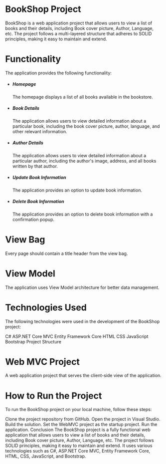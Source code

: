 <h1>BookShop Project</h1>
BookShop is a web application project that allows users to view a list of books and their details, including Book cover picture, Author, Language, etc.
The project follows a multi-layered structure that adheres to SOLID principles, making it easy to maintain and extend.

<h1>Functionality</h1>
The application provides the following functionality:

<ul>
  <li> 
  <h5>Homepage</h5>
    <p>The homepage displays a list of all books available in the bookstore.</p>
  </li>
  <li> 
  <h5>Book Details</h5>
    <p>The application allows users to view detailed information about a particular book, including the book cover picture, author, language, and other relevant information.
     </p>
 </li>
 
 <li>
  <h5>Author Details</h5>
    <p>The application allows users to view detailed information about a particular author, including the author's image, address, and all books written by that author.
     </p>
     
 </li>
 
   <li>
      <h5>Update Book Information</h5>
      <p>The application provides an option to update book information.
      </p>
   </li>
   
   <li>
      <h5>Delete Book Information</h5>
      <p>The application provides an option to delete book information with a confirmation popup.
      </p>
   </li>
 
</ul>



<h1>View Bag</h1>
Every page should contain a title header from the view bag.

<h1>View Model</h1>
The application uses View Model architecture for better data management.

<h1>Technologies Used</h1>
The following technologies were used in the development of the BookShop project:

C#
ASP.NET Core MVC
Entity Framework Core
HTML
CSS
JavaScript
Bootstrap
Project Structure


<h1>Web MVC Project</h1>
A web application project that serves the client-side view of the application.

<h1>How to Run the Project</h1>
To run the BookShop project on your local machine, follow these steps:

Clone the project repository from GitHub.
Open the project in Visual Studio.
Build the solution.
Set the WebMVC project as the startup project.
Run the application.
Conclusion
The BookShop project is a fully functional web application that allows users to view a list of books and their details, including Book cover picture, Author, Language, etc. The project follows SOLID principles, making it easy to maintain and extend. It uses various technologies such as C#, ASP.NET Core MVC, Entity Framework Core, HTML, CSS, JavaScript, and Bootstrap.
